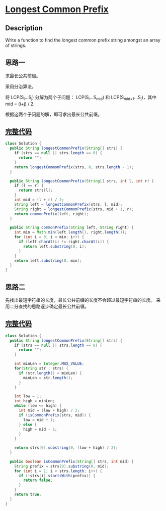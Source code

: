 # [Longest Common Prefix][title]

## Description

Write a function to find the longest common prefix string amongst an array of strings.

## 思路一

求最长公共前缀。

采用分治算法。

将 LCP(S<sub>i</sub>...S<sub>j</sub>) 分解为两个子问题：
LCP(S<sub>i</sub>...S<sub>mid</sub>) 和 
LCP(S<sub>mid+1</sub>...S<sub>j</sub>)，其中 mid = (i+j) / 2.

根据这两个子问题的解，即可求出最长公共前缀。

## [完整代码][src]

```java
class Solution {
  public String longestCommonPrefix(String[] strs) {
    if (strs == null || strs.length == 0) {
      return "";
    }
    return longestCommonPrefix(strs, 0, strs.length - 1);
  }

  public String longestCommonPrefix(String[] strs, int l, int r) {
    if (l == r) {
      return strs[l];
    }
    int mid = (l + r) / 2;
    String left = longestCommonPrefix(strs, l, mid);
    String right = longestCommonPrefix(strs, mid + 1, r);
    return commonPrefix(left, right);
  }

  public String commonPrefix(String left, String right) {
    int min = Math.min(left.length(), right.length());
    for (int i = 0; i < min; i++) {
      if (left.charAt(i) != right.charAt(i)) {
        return left.substring(0, i);
      }
    }
    return left.substring(0, min);
  }
}
```

## 思路二

先找出最短字符串的长度，最长公共前缀的长度不会超过最短字符串的长度。
采用二分查找的思路逐步确定最长公共前缀。

## [完整代码][src]

```java
class Solution {
  public String longestCommonPrefix(String[] strs) {
    if (strs == null || strs.length == 0) {
      return "";
    }

    int minLen = Integer.MAX_VALUE;
    for(String str : strs) {
      if (str.length() < minLen) {
        minLen = str.length();
      }
    }

    int low = 1;
    int high = minLen;
    while (low <= high) {
      int mid = (low + high) / 2;
      if (isCommonPrefix(strs, mid)) {
        low = mid + 1;
      } else {
        high = mid - 1;
      }
    }

    return strs[0].substring(0, (low + high) / 2);
  }

  public boolean isCommonPrefix(String[] strs, int mid) {
    String prefix = strs[0].substring(0, mid);
    for (int i = 1; i < strs.length; i++) {
      if (!strs[i].startsWith(prefix)) {
        return false;
      }
    }
    return true;
  }
}
```

[title]: https://leetcode.com/problems/longest-common-prefix
[src]: https://github.com/andavid/leetcode-java/blob/master/src/com/andavid/leetcode/_014/Solution.java
